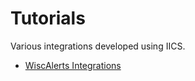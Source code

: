 # Tutorials
Various integrations developed using IICS.

* [WiscAlerts Integrations](./tutorials/wiscalerts/wiscalerts.md)
